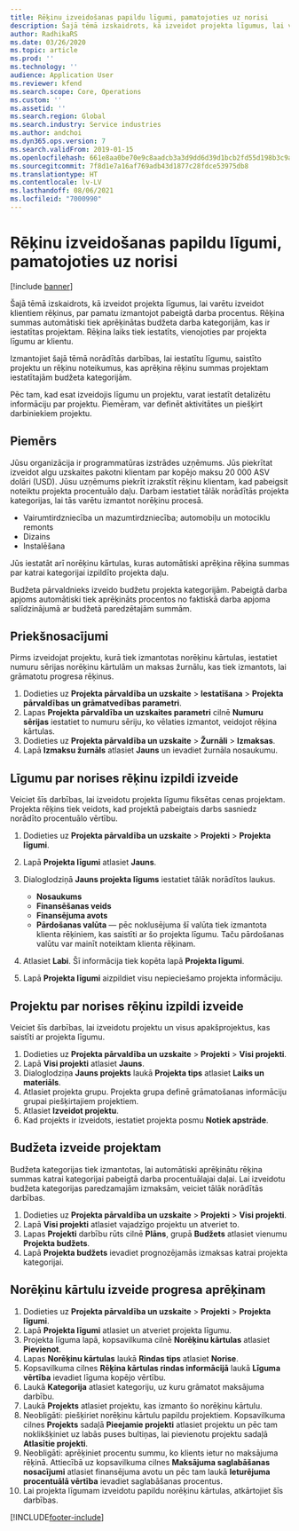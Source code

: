 ```yaml
---
title: Rēķinu izveidošanas papildu līgumi, pamatojoties uz norisi
description: Šajā tēmā izskaidrots, kā izveidot projekta līgumus, lai varētu ģenerēt klientiem rēķinus, par pamatu izmantojot pabeigtā darba procentus.
author: RadhikaRS
ms.date: 03/26/2020
ms.topic: article
ms.prod: ''
ms.technology: ''
audience: Application User
ms.reviewer: kfend
ms.search.scope: Core, Operations
ms.custom: ''
ms.assetid: ''
ms.search.region: Global
ms.search.industry: Service industries
ms.author: andchoi
ms.dyn365.ops.version: 7
ms.search.validFrom: 2019-01-15
ms.openlocfilehash: 661e8aa0be70e9c8aadcb3a3d9dd6d39d1bcb2fd55d198b3c9af19fc2d0ae9d3
ms.sourcegitcommit: 7f8d1e7a16af769adb43d1877c28fdce53975db8
ms.translationtype: HT
ms.contentlocale: lv-LV
ms.lasthandoff: 08/06/2021
ms.locfileid: "7000990"
---
```

# <a name="create-advanced-contracts-for-billing-based-on-progress"></a>Rēķinu izveidošanas papildu līgumi, pamatojoties uz norisi
[!include [banner](../includes/banner.md)]

Šajā tēmā izskaidrots, kā izveidot projekta līgumus, lai varētu izveidot klientiem rēķinus, par pamatu izmantojot pabeigtā darba procentus. Rēķina summas automātiski tiek aprēķinātas budžeta darba kategorijām, kas ir iestatītas projektam. Rēķina laiks tiek iestatīts, vienojoties par projekta līgumu ar klientu.

Izmantojiet šajā tēmā norādītās darbības, lai iestatītu līgumu, saistīto projektu un rēķinu noteikumus, kas aprēķina rēķinu summas projektam iestatītajām budžeta kategorijām.

Pēc tam, kad esat izveidojis līgumu un projektu, varat iestatīt detalizētu informāciju par projektu. Piemēram, var definēt aktivitātes un piešķirt darbiniekiem projektu.

## <a name="example"></a>Piemērs

Jūsu organizācija ir programmatūras izstrādes uzņēmums. Jūs piekrītat izveidot algu uzskaites pakotni klientam par kopējo maksu 20 000 ASV dolāri (USD). Jūsu uzņēmums piekrīt izrakstīt rēķinu klientam, kad pabeigsit noteiktu projekta procentuālo daļu. Darbam iestatiet tālāk norādītās projekta kategorijas, lai tās varētu izmantot norēķinu procesā.

- Vairumtirdzniecība un mazumtirdzniecība; automobiļu un motociklu remonts
- Dizains
- Instalēšana

Jūs iestatāt arī norēķinu kārtulas, kuras automātiski aprēķina rēķina summas par katrai kategorijai izpildīto projekta daļu.

Budžeta pārvaldnieks izveido budžetu projekta kategorijām. Pabeigtā darba apjoms automātiski tiek aprēķināts procentos no faktiskā darba apjoma salīdzinājumā ar budžetā paredzētajām summām.

## <a name="prerequisites"></a>Priekšnosacījumi

Pirms izveidojat projektu, kurā tiek izmantotas norēķinu kārtulas, iestatiet numuru sērijas norēķinu kārtulām un maksas žurnālu, kas tiek izmantots, lai grāmatotu progresa rēķinus.

1. Dodieties uz **Projekta pārvaldība un uzskaite** \> **Iestatīšana** \> **Projekta pārvaldības un grāmatvedības parametri**.
2. Lapas **Projekta pārvaldība un uzskaites parametri** cilnē **Numuru sērijas** iestatiet to numuru sēriju, ko vēlaties izmantot, veidojot rēķina kārtulas.
3. Dodieties uz **Projekta pārvaldība un uzskaite** \> **Žurnāli** \> **Izmaksas**.
4. Lapā **Izmaksu žurnāls** atlasiet **Jauns** un ievadiet žurnāla nosaukumu.

## <a name="create-a-contract-for-progress-billings"></a>Līgumu par norises rēķinu izpildi izveide

Veiciet šīs darbības, lai izveidotu projekta līgumu fiksētas cenas projektam. Projekta rēķins tiek veidots, kad projektā pabeigtais darbs sasniedz norādīto procentuālo vērtību.

1. Dodieties uz **Projekta pārvaldība un uzskaite** \> **Projekti** \> **Projekta līgumi**.
2. Lapā **Projekta līgumi** atlasiet **Jauns**.
3. Dialoglodziņā **Jauns projekta līgums** iestatiet tālāk norādītos laukus.

    - **Nosaukums**
    - **Finansēšanas veids**
    - **Finansējuma avots**
    - **Pārdošanas valūta** — pēc noklusējuma šī valūta tiek izmantota klienta rēķiniem, kas saistīti ar šo projekta līgumu. Taču pārdošanas valūtu var mainīt noteiktam klienta rēķinam.

4. Atlasiet **Labi**. Šī informācija tiek kopēta lapā **Projekta līgumi**.
5. Lapā **Projekta līgumi** aizpildiet visu nepieciešamo projekta informāciju.

## <a name="create-a-project-for-progress-billings"></a>Projektu par norises rēķinu izpildi izveide

Veiciet šīs darbības, lai izveidotu projektu un visus apakšprojektus, kas saistīti ar projekta līgumu.

1. Dodieties uz **Projekta pārvaldība un uzskaite** \> **Projekti** \> **Visi projekti**.
2. Lapā **Visi projekti** atlasiet **Jauns**.
3. Dialoglodziņa **Jauns projekts** laukā **Projekta tips** atlasiet **Laiks un materiāls**.
4. Atlasiet projekta grupu. Projekta grupa definē grāmatošanas informāciju grupai piešķirtajiem projektiem.
5. Atlasiet **Izveidot projektu**.
6. Kad projekts ir izveidots, iestatiet projekta posmu **Notiek apstrāde**.

## <a name="create-a-budget-for-a-project"></a>Budžeta izveide projektam

Budžeta kategorijas tiek izmantotas, lai automātiski aprēķinātu rēķina summas katrai kategorijai pabeigtā darba procentuālajai daļai. Lai izveidotu budžeta kategorijas paredzamajām izmaksām, veiciet tālāk norādītās darbības.

1. Dodieties uz **Projekta pārvaldība un uzskaite** \> **Projekti** \> **Visi projekti**.
2. Lapā **Visi projekti** atlasiet vajadzīgo projektu un atveriet to.
3. Lapas **Projekti** darbību rūts cilnē **Plāns**, grupā **Budžets** atlasiet vienumu **Projekta budžets**.
4. Lapā **Projekta budžets** ievadiet prognozējamās izmaksas katrai projekta kategorijai.

## <a name="create-billing-rules-for-progress-billings"></a>Norēķinu kārtulu izveide progresa aprēķinam

1. Dodieties uz **Projekta pārvaldība un uzskaite** \> **Projekti** \> **Projekta līgumi**.
2. Lapā **Projekta līgumi** atlasiet un atveriet projekta līgumu.
3. Projekta līguma lapā, kopsavilkuma cilnē **Norēķinu kārtulas** atlasiet **Pievienot**.
4. Lapas **Norēķinu kārtulas** laukā **Rindas tips** atlasiet **Norise**.
5. Kopsavilkuma cilnes **Rēķina kārtulas rindas informācijā** laukā **Līguma vērtība** ievadiet līguma kopējo vērtību.
6. Laukā **Kategorija** atlasiet kategoriju, uz kuru grāmatot maksājuma darbību.
7. Laukā **Projekts** atlasiet projektu, kas izmanto šo norēķinu kārtulu.
8. Neobligāti: piešķiriet norēķinu kārtulu papildu projektiem. Kopsavilkuma cilnes **Projekts** sadaļā **Pieejamie projekti** atlasiet projektu un pēc tam noklikšķiniet uz labās puses bultiņas, lai pievienotu projektu sadaļā **Atlasītie projekti**.
9. Neobligāti: aprēķiniet procentu summu, ko klients ietur no maksājuma rēķinā. Attiecībā uz kopsavilkuma cilnes **Maksājuma saglabāšanas nosacījumi** atlasiet finansējuma avotu un pēc tam laukā **Ieturējuma procentuālā vērtība** ievadiet saglabāšanas procentus.
10. Lai projekta līgumam izveidotu papildu norēķinu kārtulas, atkārtojiet šīs darbības.


[!INCLUDE[footer-include](../includes/footer-banner.md)]